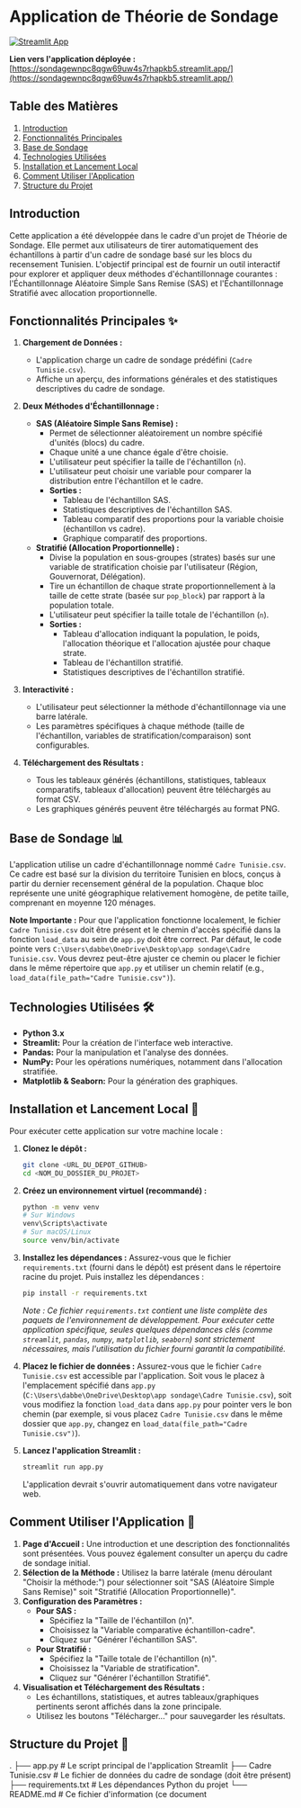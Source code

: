 # Application de Théorie de Sondage

[![Streamlit App](https://static.streamlit.io/badges/streamlit_badge_black_white.svg)](https://sondagewnpc8qgw69uw4s7rhapkb5.streamlit.app/)

**Lien vers l'application déployée :** [https://sondagewnpc8qgw69uw4s7rhapkb5.streamlit.app/](https://sondagewnpc8qgw69uw4s7rhapkb5.streamlit.app/)

## Table des Matières
1.  [Introduction](#introduction)
2.  [Fonctionnalités Principales](#fonctionnalités-principales)
3.  [Base de Sondage](#base-de-sondage)
4.  [Technologies Utilisées](#technologies-utilisées)
5.  [Installation et Lancement Local](#installation-et-lancement-local)
6.  [Comment Utiliser l'Application](#comment-utiliser-lapplication)
7.  [Structure du Projet](#structure-du-projet)

## Introduction

Cette application a été développée dans le cadre d'un projet de Théorie de Sondage. Elle permet aux utilisateurs de tirer automatiquement des échantillons à partir d'un cadre de sondage basé sur les blocs du recensement Tunisien. L'objectif principal est de fournir un outil interactif pour explorer et appliquer deux méthodes d'échantillonnage courantes : l'Échantillonnage Aléatoire Simple Sans Remise (SAS) et l'Échantillonnage Stratifié avec allocation proportionnelle.

## Fonctionnalités Principales ✨

1.  **Chargement de Données :**
    *   L'application charge un cadre de sondage prédéfini (`Cadre Tunisie.csv`).
    *   Affiche un aperçu, des informations générales et des statistiques descriptives du cadre de sondage.

2.  **Deux Méthodes d'Échantillonnage :**
    *   **SAS (Aléatoire Simple Sans Remise) :**
        *   Permet de sélectionner aléatoirement un nombre spécifié d'unités (blocs) du cadre.
        *   Chaque unité a une chance égale d'être choisie.
        *   L'utilisateur peut spécifier la taille de l'échantillon (`n`).
        *   L'utilisateur peut choisir une variable pour comparer la distribution entre l'échantillon et le cadre.
        *   **Sorties :**
            *   Tableau de l'échantillon SAS.
            *   Statistiques descriptives de l'échantillon SAS.
            *   Tableau comparatif des proportions pour la variable choisie (échantillon vs cadre).
            *   Graphique comparatif des proportions.
    *   **Stratifié (Allocation Proportionnelle) :**
        *   Divise la population en sous-groupes (strates) basés sur une variable de stratification choisie par l'utilisateur (Région, Gouvernorat, Délégation).
        *   Tire un échantillon de chaque strate proportionnellement à la taille de cette strate (basée sur `pop_block`) par rapport à la population totale.
        *   L'utilisateur peut spécifier la taille totale de l'échantillon (`n`).
        *   **Sorties :**
            *   Tableau d'allocation indiquant la population, le poids, l'allocation théorique et l'allocation ajustée pour chaque strate.
            *   Tableau de l'échantillon stratifié.
            *   Statistiques descriptives de l'échantillon stratifié.

3.  **Interactivité :**
    *   L'utilisateur peut sélectionner la méthode d'échantillonnage via une barre latérale.
    *   Les paramètres spécifiques à chaque méthode (taille de l'échantillon, variables de stratification/comparaison) sont configurables.

4.  **Téléchargement des Résultats :**
    *   Tous les tableaux générés (échantillons, statistiques, tableaux comparatifs, tableaux d'allocation) peuvent être téléchargés au format CSV.
    *   Les graphiques générés peuvent être téléchargés au format PNG.

## Base de Sondage 📊

L'application utilise un cadre d'échantillonnage nommé `Cadre Tunisie.csv`. Ce cadre est basé sur la division du territoire Tunisien en blocs, conçus à partir du dernier recensement général de la population. Chaque bloc représente une unité géographique relativement homogène, de petite taille, comprenant en moyenne 120 ménages.

**Note Importante :** Pour que l'application fonctionne localement, le fichier `Cadre Tunisie.csv` doit être présent et le chemin d'accès spécifié dans la fonction `load_data` au sein de `app.py` doit être correct. Par défaut, le code pointe vers `C:\Users\dabbe\OneDrive\Desktop\app sondage\Cadre Tunisie.csv`. Vous devrez peut-être ajuster ce chemin ou placer le fichier dans le même répertoire que `app.py` et utiliser un chemin relatif (e.g., `load_data(file_path="Cadre Tunisie.csv")`).

## Technologies Utilisées 🛠️

*   **Python 3.x**
*   **Streamlit:** Pour la création de l'interface web interactive.
*   **Pandas:** Pour la manipulation et l'analyse des données.
*   **NumPy:** Pour les opérations numériques, notamment dans l'allocation stratifiée.
*   **Matplotlib & Seaborn:** Pour la génération des graphiques.

## Installation et Lancement Local 🚀

Pour exécuter cette application sur votre machine locale :

1.  **Clonez le dépôt :**
    ```bash
    git clone <URL_DU_DEPOT_GITHUB>
    cd <NOM_DU_DOSSIER_DU_PROJET>
    ```

2.  **Créez un environnement virtuel (recommandé) :**
    ```bash
    python -m venv venv
    # Sur Windows
    venv\Scripts\activate
    # Sur macOS/Linux
    source venv/bin/activate
    ```

3.  **Installez les dépendances :**
    Assurez-vous que le fichier `requirements.txt` (fourni dans le dépôt) est présent dans le répertoire racine du projet.
    Puis installez les dépendances :
    ```bash
    pip install -r requirements.txt
    ```
    *Note : Ce fichier `requirements.txt` contient une liste complète des paquets de l'environnement de développement. Pour exécuter cette application spécifique, seules quelques dépendances clés (comme `streamlit`, `pandas`, `numpy`, `matplotlib`, `seaborn`) sont strictement nécessaires, mais l'utilisation du fichier fourni garantit la compatibilité.*

4.  **Placez le fichier de données :**
    Assurez-vous que le fichier `Cadre Tunisie.csv` est accessible par l'application. Soit vous le placez à l'emplacement spécifié dans `app.py` (`C:\Users\dabbe\OneDrive\Desktop\app sondage\Cadre Tunisie.csv`), soit vous modifiez la fonction `load_data` dans `app.py` pour pointer vers le bon chemin (par exemple, si vous placez `Cadre Tunisie.csv` dans le même dossier que `app.py`, changez en `load_data(file_path="Cadre Tunisie.csv")`).

5.  **Lancez l'application Streamlit :**
    ```bash
    streamlit run app.py
    ```
    L'application devrait s'ouvrir automatiquement dans votre navigateur web.

## Comment Utiliser l'Application 📖

1.  **Page d'Accueil :** Une introduction et une description des fonctionnalités sont présentées. Vous pouvez également consulter un aperçu du cadre de sondage initial.
2.  **Sélection de la Méthode :** Utilisez la barre latérale (menu déroulant "Choisir la méthode:") pour sélectionner soit "SAS (Aléatoire Simple Sans Remise)" soit "Stratifié (Allocation Proportionnelle)".
3.  **Configuration des Paramètres :**
    *   **Pour SAS :**
        *   Spécifiez la "Taille de l'échantillon (n)".
        *   Choisissez la "Variable comparative échantillon-cadre".
        *   Cliquez sur "Générer l'échantillon SAS".
    *   **Pour Stratifié :**
        *   Spécifiez la "Taille totale de l'échantillon (n)".
        *   Choisissez la "Variable de stratification".
        *   Cliquez sur "Générer l'échantillon Stratifié".
4.  **Visualisation et Téléchargement des Résultats :**
    *   Les échantillons, statistiques, et autres tableaux/graphiques pertinents seront affichés dans la zone principale.
    *   Utilisez les boutons "Télécharger..." pour sauvegarder les résultats.

## Structure du Projet 📂
.
├── app.py # Le script principal de l'application Streamlit
├── Cadre Tunisie.csv # Le fichier de données du cadre de sondage (doit être présent)
├── requirements.txt # Les dépendances Python du projet
└── README.md # Ce fichier d'information (ce document
